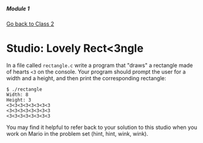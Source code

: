 ##### Module 1
[Go back to Class 2](../../class2)
# Studio: Lovely Rect<3ngle

In a file called `rectangle.c` write a program that "draws" a rectangle made of hearts `<3` on the console. 
Your program should prompt the user for a width and a height, and then print the corresponding rectangle:

```
$ ./rectangle
Width: 8
Height: 3
<3<3<3<3<3<3<3<3
<3<3<3<3<3<3<3<3
<3<3<3<3<3<3<3<3
```

You may find it helpful to refer back to your solution to this studio when you work on Mario in the problem set (hint, hint, wink, wink).
